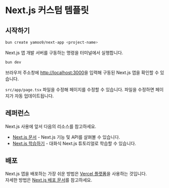 # Next.js 커스텀 템플릿

## 시작하기

```bash
bun create yamoo9/next-app <project-name>
```

Next.js 앱 개발 서버를 구동하는 명령을 터미널에서 실행합니다.

```bash
bun dev
```

브라우저 주소창에 [http://localhost:3000](http://localhost:3000)을 입력해 구동된 Next.js 앱을 확인할 수 있습니다.

`src/app/page.tsx` 파일을 수정해 페이지를 수정할 수 있습니다. 파일을 수정하면 페이지가 자동 업데이트됩니다.

## 레퍼런스

Next.js 사용에 앞서 다음의 리소스를 참고하세요.

- [Next.js 문서](https://nextjs.org/docs) - Next.js 기능 및 API를 살펴볼 수 있습니다.
- [Next.js 학습하기](https://nextjs.org/learn) - 대화식 Next.js 튜토리얼로 학습할 수 있습니다.

## 배포

Next.js 앱을 배포하는 가장 쉬운 방법은 [Vercel 플랫폼](https://vercel.com/new?utm_medium=default-template)을 사용하는 것입니다.  
자세한 방법은 [Next.js 배포 문서](https://nextjs.org/docs/app/building-your-application/deploying)를 참고하세요.
